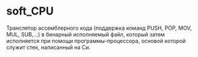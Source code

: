 # soft_CPU
Транслятор ассемблерного кода (поддержка команд  PUSH, POP, MOV, MUL, SUB,...) в бинарный исполняемый файл, который затем исполняется при помощи программы-процессора, основой которой служит стек, написанный на Си.
